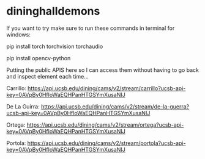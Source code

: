 # dininghalldemons


If you want to try make sure to run these commands in terminal for windows: 

pip install torch torchvision torchaudio

pip install opencv-python


Putting the public APIS here so I can access them without having to go back and inspect element each time... 

Carrillo: https://api.ucsb.edu/dining/cams/v2/stream/carrillo?ucsb-api-key=0AVpBy0HfloWaEQHPanHTGSYmXusaNIJ

De La Guirra: https://api.ucsb.edu/dining/cams/v2/stream/de-la-guerra?ucsb-api-key=0AVpBy0HfloWaEQHPanHTGSYmXusaNIJ

Ortega: https://api.ucsb.edu/dining/cams/v2/stream/ortega?ucsb-api-key=0AVpBy0HfloWaEQHPanHTGSYmXusaNIJ

Portola: https://api.ucsb.edu/dining/cams/v2/stream/portola?ucsb-api-key=0AVpBy0HfloWaEQHPanHTGSYmXusaNIJ

